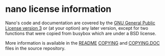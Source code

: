# nano license information

Nano's code and documentation are covered by the 
[GNU General Public License version 3](https://www.gnu.org/licenses/gpl-3.0.html)
or (at your option) any later version, except for two functions that
were copied from busybox which are under a BSD license.

More information is available in the
[README](https://git.savannah.gnu.org/cgit/nano.git/tree/README)
[COPYING](https://git.savannah.gnu.org/cgit/nano.git/tree/COPYING) and
[COPYING.DOC](https://git.savannah.gnu.org/cgit/nano.git/tree/COPYING.DOC)
files in the source repository.
